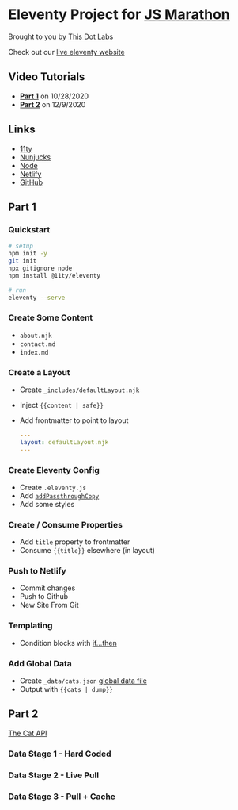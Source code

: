 # Eleventy Project for [JS Marathon](https://labs.thisdot.co/javascript-marathon)

Brought to you by [This Dot Labs](https://labs.thisdot.co/javascript-marathon)

Check out our [live eleventy website](https://labs.thisdot.co/)

## Video Tutorials

* [**Part 1**](https://www.youtube.com/watch?v=c8XKdAg0-ns) on 10/28/2020
* [**Part 2**](https://www.youtube.com/watch?v=9eY60505pXA) on 12/9/2020


## Links


* [11ty](https://www.11ty.dev/)
* [Nunjucks](https://mozilla.github.io/nunjucks/)
* [Node](https://nodejs.dev/)
* [Netlify](https://www.netlify.com/)
* [GitHub](https://github.com/)

## Part 1

### Quickstart

```bash
# setup
npm init -y
git init
npx gitignore node
npm install @11ty/eleventy

# run
eleventy --serve
```

### Create Some Content

* `about.njk`
* `contact.md`
* `index.md`


### Create a Layout

* Create `_includes/defaultLayout.njk`
* Inject `{{content | safe}}`
* Add frontmatter to point to layout

  ```yaml
  ---
  layout: defaultLayout.njk
  ---
  ```

### Create Eleventy Config

* Create `.eleventy.js`
* Add [`addPassthroughCopy`](https://www.11ty.dev/docs/copy/)
* Add some styles


### Create / Consume Properties

* Add `title` property to frontmatter
* Consume `{{title}}` elsewhere (in layout)

### Push to Netlify

* Commit changes
* Push to Github
* New Site From Git


### Templating

* Condition blocks with [if...then](https://mozilla.github.io/nunjucks/templating.html#if)


### Add Global Data

* Create `_data/cats.json` [global data file](https://www.11ty.dev/docs/data-global/)
* Output with `{{cats | dump}}`





## Part 2

[The Cat API](https://docs.thecatapi.com/)

### Data Stage 1 - Hard Coded


### Data Stage 2 - Live Pull

### Data Stage 3 - Pull + Cache

